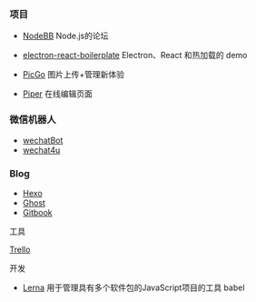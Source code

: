 ### 项目

- [NodeBB](https://github.com/NodeBB/NodeBB) Node.js的论坛


- [electron-react-boilerplate](https://github.com/chentsulin/electron-react-boilerplate)  Electron、React 和热加载的 demo
- [PicGo](https://github.com/Molunerfinn/PicGo) 图片上传+管理新体验


- [Piper](https://piper-now.herokuapp.com/#/home) 在线编辑页面


### 微信机器人

- [wechatBot](https://github.com/stonexer/wechatBot)
- [wechat4u](https://github.com/nodeWechat/wechat4u )

### Blog

- [Hexo](https://github.com/hexojs/hexo)
- [Ghost](https://github.com/TryGhost/Ghost)
- [Gitbook](https://github.com/GitbookIO/gitbook)


工具

[Trello](https://trello.com/)


开发

- [Lerna](https://github.com/lerna/lerna) 用于管理具有多个软件包的JavaScript项目的工具 babel



